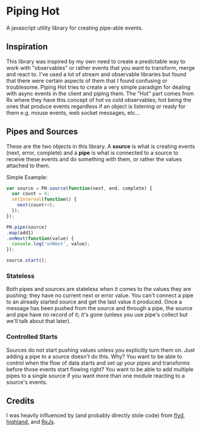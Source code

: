 # Piping Hot

A javascript utility library for creating pipe-able events.

## Inspiration

This library was inspired by my own need to create a predictable way to work with "observables" or rather events that you want to transform, merge and react to. I've used a lot of stream and observable libraries but found that there were certain aspects of them that I found confusing or troublesome. Piping Hot tries to create a very simple paradigm for dealing with async events in the client and piping them. The "Hot" part comes from Rx where they have this concept of hot vs cold observables; hot being the ones that produce events regardless if an object is listening or ready for them e.g. mouse events, web socket messages, etc...

## Pipes and Sources

These are the two objects in this library. A **source** is what is creating events (next, error, complete) and a **pipe** is what is connected to a source to receive these events and do something with them, or rather the values attached to them.

Simple Example:
``` javascript
var source = PH.source(function(next, end, complete) {
  var count = 0;
  setInterval(function() {
    next(count++);
  });
});

PH.pipe(source)
.map(add1)
.onNext(function(value) {
  console.log('onNext', value);
});

source.start();
```

### Stateless

Both pipes and sources are stateless when it comes to the values they are pushing; they have no current next or error value. You can't connect a pipe to an already started source and get the last value it produced. Once a message has been pushed from the source and through a pipe, the source and pipe have no record of it; it's gone (unless you use pipe's collect but we'll talk about that later).

### Controlled Starts

Sources do not start pushing values unless you explicitly turn them on. Just adding a pipe to a source doesn't do this. Why? You want to be able to control when the flow of data starts and set up your pipes and transforms before those events start flowing right? You want to be able to add multiple pipes to a single source if you want more than one module reacting to a source's events.


## Credits

I was heavily influenced by (and probably directly stole code) from [flyd](https://github.com/paldepind/flyd), [highland](http://highlandjs.org), and [RxJs](https://github.com/Reactive-Extensions/RxJS).
